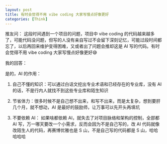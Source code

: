 ```yaml
---
layout: post
title: 有时会觉得不用 vibe coding 大家写慢点好像更好
categories: [Think]
---
```


推友问： 这段时间遇到一个项目的问题，项目中 vibe coding 的代码越来越多了，可能代码没问题，但写的人没有亲自写过不会留下深刻记忆，可能过段时间都忘了，以后再回来维护变得困难，又或者出了问题会推却这是 AI 写的代码。有时会觉得不用 vibe coding 大家写慢点好像更好😅

我的回答：

是的，AI 的作用：

1. 自己不懂的知识：可以通过白话文挖出专业术语和已经存在的专业库，没有 AI 的话，不是行内人就找不到这些专业库和陌生知识

2. 节省体力：很多时候不是自己想不出来，和写不出来，而是太复杂，想到要肝几个月，就不想动，AI 是最好的鼓励师，让万事可以先开头再填坑

3. 不要依赖 AI： 如果啥都依赖 AI，就失去了对项目脉络和架构的控制，全部都 AI 写，万一哪天要改一个小需求，反而会因为不是自己写的，改 AI 代码就像改陌生人的代码，再赛博优雅也是 S 山，不是自己写的代码都是 S 山，哈哈哈哈哈
